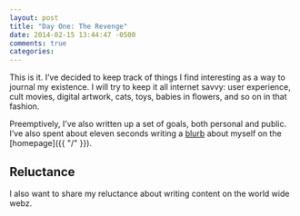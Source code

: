 ```yaml
---
layout: post
title: "Day One: The Revenge"
date: 2014-02-15 13:44:47 -0500
comments: true
categories: 
---
```


This is it. I’ve decided to keep track of things I find interesting as a way to journal my existence. I will try to keep it all internet savvy: user experience, cult movies, digital artwork, cats, toys, babies in flowers, and so on in that fashion.

<!-- more -->

Preemptively, I’ve also written up a set of goals, both personal and public. I’ve also spent about eleven seconds writing a [blurb](http://youtu.be/En9rx7M3TNs) about myself on the [homepage]({{ "/" }}).


Reluctance
----------
I also want to share my reluctance about writing content on the world wide webz.